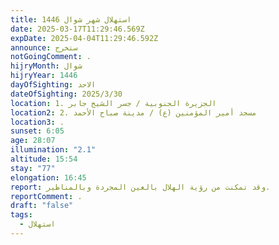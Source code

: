 ```yaml
---
title: استهلال شهر شوال 1446
date: 2025-03-17T11:29:46.569Z
expDate: 2025-04-04T11:29:46.592Z
announce: ستخرج
notGoingComment: .
hijryMonth: شوال
hijryYear: 1446
dayOfSighting: الاحد
dateOfSighting: 2025/3/30
location: 1. الجزيرة الجنوبية / جسر الشيخ جابر
location2: 2. مسجد أمير المؤمنين (ع) / مدينة صباح الأحمد
location3: .
sunset: 6:05
age: 28:07
illumination: "2.1"
altitude: 15:54
stay: "77"
elongation: 16:45
report: وقد تمكنت من رؤية الهلال بالعين المجردة وبالمناظير.
reportComment: .
draft: "false"
tags:
  - استهلال
---
```

